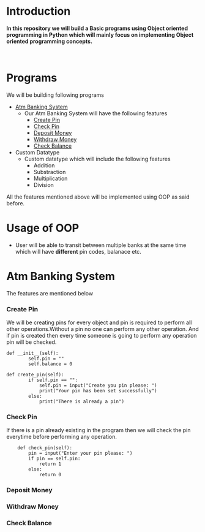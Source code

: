 # Introduction

**In this repository we will build a Basic programs using Object oriented programming in Python which will mainly focus on implementing 
Object oriented programming concepts.**

<br>

# Programs
We will be building following programs
- [Atm Banking System](#atm-banking-system)
    - Our Atm Banking System will have the following features
        - [Create Pin](#create-pin)
        - [Check Pin](#check-pin)
        - [Deposit Money](#deposit-money)
        - [Withdraw Money](#withdraw-money)
        - [Check Balance](#check-balance)
- Custom Datatype
    - Custom datatype which will include the following features
        - Addition
        - Substraction
        - Multiplication
        - Division
 


All the features mentioned above will be implemented using OOP as said before.

# Usage of OOP
- User will be able to transit between multiple banks at the same time which will have **different** pin codes, balanace  etc.

# Atm Banking System
The features are mentioned below

### Create Pin
We will be creating pins for every object and pin is required to perform all other operations.Without a pin no one can perform any other operation. And if pin is created then every time someone is going to perform any operation pin will be checked.

```
def __init__(self):
        self.pin = ""
        self.balance = 0

def create_pin(self):
        if self.pin == "":
            self.pin = input("Create you pin please: ")
            print("Your pin has been set successfully")
        else:
            print("There is already a pin")
```

### Check Pin
If there is a pin already existing in the program then we will check the pin everytime before performing any operation.
```
    def check_pin(self):
        pin = input("Enter your pin please: ")
        if pin == self.pin:
            return 1
        else:
            return 0
```

### Deposit Money

### Withdraw Money

### Check Balance